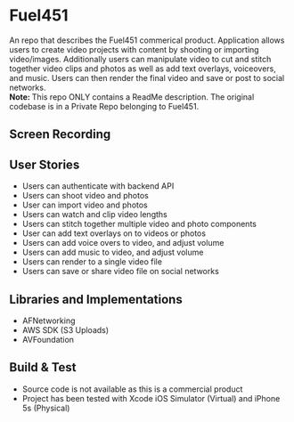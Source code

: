 # Fuel451

An repo that describes the Fuel451 commerical product. Application allows users to create video projects with content by shooting or importing video/images. Additionally users can manipulate video to cut and stitch together video clips and photos as well as add text overlays, voiceovers, and music. Users can then render the final video and save or post to social networks. <br>
<b>Note: </b>This repo ONLY contains a ReadMe description. The original codebase is in a Private Repo belonging to Fuel451.

## Screen Recording

## User Stories
 - Users can authenticate with backend API
 - Users can shoot video and photos
 - User can import video and photos
 - Users can watch and clip video lengths
 - Users can stitch together multiple video and photo components
 - User can add text overlays on to videos or photos
 - Users can add voice overs to video, and adjust volume
 - Users can add music to video, and adjust volume
 - Users can render to a single video file
 - Users can save or share video file on social networks

## Libraries and Implementations
 - AFNetworking
 - AWS SDK (S3 Uploads)
 - AVFoundation

## Build & Test
 - Source code is not available as this is a commercial product
 - Project has been tested with Xcode iOS Simulator (Virtual) and iPhone 5s (Physical)
